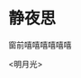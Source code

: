 <!DOCTYPE html>
<html lang="en">
<head>
    <meta charset="UTF-8">
    <title>Title</title>
</head>
<body>
<h1>静夜思</h1>
<p>窗前嘻嘻嘻嘻嘻嘻</p>
<明月光></明月光>
</body>
</html>
